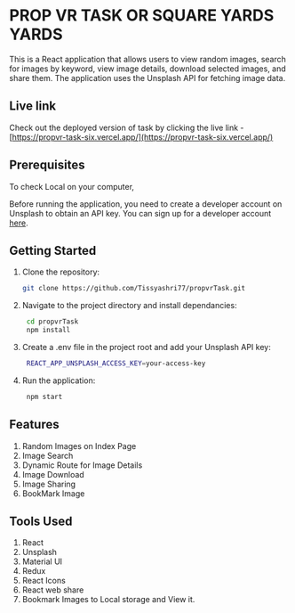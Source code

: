 # PROP VR TASK OR SQUARE YARDS YARDS

This is a React application that allows users to view random images, search for images by keyword, view image details, download selected images, and share them. The application uses the Unsplash API for fetching image data.

## Live link

Check out the deployed version of task by clicking the live link - [https://propvr-task-six.vercel.app/](https://propvr-task-six.vercel.app/)

## Prerequisites

To check Local on your computer,

Before running the application, you need to create a developer account on Unsplash to obtain an API key. You can sign up for a developer account [here](https://unsplash.com/developers).

## Getting Started

1. Clone the repository:

   ```bash
   git clone https://github.com/Tissyashri77/propvrTask.git
   ```

2. Navigate to the project directory and install dependancies: 

   ```bash
    cd propvrTask
    npm install
   ``` 
3. Create a .env file in the project root and add your Unsplash API key:

   ```bash
    REACT_APP_UNSPLASH_ACCESS_KEY=your-access-key
   ```
4. Run the application:
 
   ```bash
    npm start
   ```

## Features

1. Random Images on Index Page
2. Image Search
3. Dynamic Route for Image Details
4. Image Download
5. Image Sharing
6. BookMark Image

## Tools Used

1. React
2. Unsplash
3. Material UI
4. Redux
5. React Icons
6. React web share
7. Bookmark Images to Local storage and View it.

  

